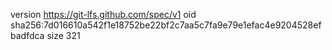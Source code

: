 version https://git-lfs.github.com/spec/v1
oid sha256:7d016610a542f1e18752be22bf2c7aa5c7fa9e79e1efac4e9204528efbadfdca
size 321
